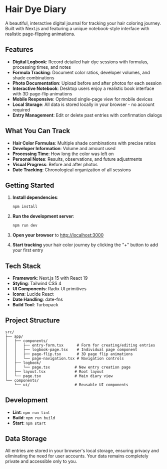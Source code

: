# Hair Dye Diary

A beautiful, interactive digital journal for tracking your hair coloring journey. Built with Next.js and featuring a unique notebook-style interface with realistic page-flipping animations.

## Features

- **Digital Logbook**: Record detailed hair dye sessions with formulas, processing times, and notes
- **Formula Tracking**: Document color ratios, developer volumes, and shade combinations
- **Photo Documentation**: Upload before and after photos for each session
- **Interactive Notebook**: Desktop users enjoy a realistic book interface with 3D page-flip animations
- **Mobile Responsive**: Optimized single-page view for mobile devices
- **Local Storage**: All data is stored locally in your browser - no account required
- **Entry Management**: Edit or delete past entries with confirmation dialogs

## What You Can Track

- **Hair Color Formulas**: Multiple shade combinations with precise ratios
- **Developer Information**: Volume and amount used
- **Processing Time**: How long the color was left on
- **Personal Notes**: Results, observations, and future adjustments
- **Visual Progress**: Before and after photos
- **Date Tracking**: Chronological organization of all sessions

## Getting Started

1. **Install dependencies**:
   ```bash
   npm install
   ```

2. **Run the development server**:
   ```bash
   npm run dev
   ```

3. **Open your browser** to [http://localhost:3000](http://localhost:3000)

4. **Start tracking** your hair color journey by clicking the "+" button to add your first entry

## Tech Stack

- **Framework**: Next.js 15 with React 19
- **Styling**: Tailwind CSS 4
- **UI Components**: Radix UI primitives
- **Icons**: Lucide React
- **Date Handling**: date-fns
- **Build Tool**: Turbopack

## Project Structure

```
src/
├── app/
│   ├── components/
│   │   ├── entry-form.tsx      # Form for creating/editing entries
│   │   ├── logbook-page.tsx    # Individual page component
│   │   ├── page-flip.tsx       # 3D page flip animations
│   │   └── page-navigation.tsx # Navigation controls
│   ├── logbook/
│   │   └── page.tsx           # New entry creation page
│   ├── layout.tsx             # Root layout
│   └── page.tsx               # Main diary view
└── components/
    └── ui/                    # Reusable UI components
```

## Development

- **Lint**: `npm run lint`
- **Build**: `npm run build`
- **Start**: `npm start`

## Data Storage

All entries are stored in your browser's local storage, ensuring privacy and eliminating the need for user accounts. Your data remains completely private and accessible only to you.
